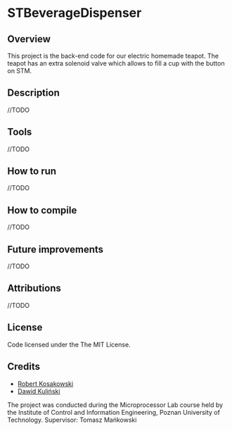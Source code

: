 # STBeverageDispenser

## Overview
This project is the back-end code for our electric homemade teapot. The teapot has an extra solenoid valve which allows to fill a cup with the button on STM.
## Description
//TODO
## Tools
//TODO
## How to run
//TODO
## How to compile
//TODO
## Future improvements
//TODO
## Attributions
//TODO
## License
Code licensed under the The MIT License.

## Credits
- [Robert Kosakowski](https://github.com/Kosert)
- [Dawid Kuliński](https://github.com/DawidKulinski)

The project was conducted during the Microprocessor Lab course held by the Institute of Control and Information Engineering, Poznan University of Technology.
Supervisor: Tomasz Mańkowski
